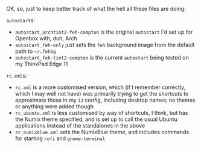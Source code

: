 OK, so, just to keep better track of what the hell all these files are doing:

`autostart`s:

* `autostart_archtint2-feh-compton` is the original `autostart` I'd set up for Openbox with, duh, Arch
* `autostart_feh-only` just sets the `feh` background image from the default path to `~/.fehbg`
* `autostart_feh-tint2-compton` is the current `autostart` being tested on my ThinkPad Edge 11

`rc.xml`s:

* `rc.xml` is a more customised version, which (if I remember correctly, which I may well not have) was primarily trying to get the shortcuts to approximate those in my `i3` config, including desktop names; no themes or anything were added though
* `rc_ubuntu.xml` is less customised by way of shortcuts, I think, but has the Numix theme specified, and is set up to call the usual Ubuntu applications instead of the standalones in the above
* `rc_numixblue.xml` sets the NumixBlue theme, and includes commands for starting `rofi` and `gnome-terminal`
